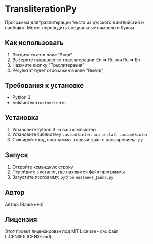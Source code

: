 # TransliterationPy

Программа для траслитерации текста из русского в английский и наоборот. Может переводить специальные символы и буквы.

## Как использовать

1. Введите текст в поле "Ввод"
2. Выберите направление траслитерации: En => Ru или Ru => En
3. Нажмите кнопку "Траслитерация"
4. Результат будет отображен в поле "Вывод"

## Требования к установке

- Python 3
- Библиотека `customtkinter`

## Установка

1. Установите Python 3 на ваш компьютер
2. Установите библиотеку `customtkinter`: `pip install customtkinter`
3. Скопируйте код программы в новый файл с расширением `.py`

## Запуск

1. Откройте командную строку
2. Перейдите в каталог, где находится файл программы
3. Запустите программу: `python название_файла.py`

## Автор

Автор: [Ваше имя]

## Лицензия

Этот проект лицензирован под MIT License - см. файл LICENSE(LICENSE.md).

